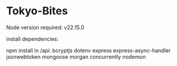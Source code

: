 # Tokyo-Bites

Node version required: v22.15.0

install dependencies:

npm install in /api:
bcryptjs
dotenv
express
express-async-handler
jsonwebtoken
mongoose
morgan
concurrently
nodemon